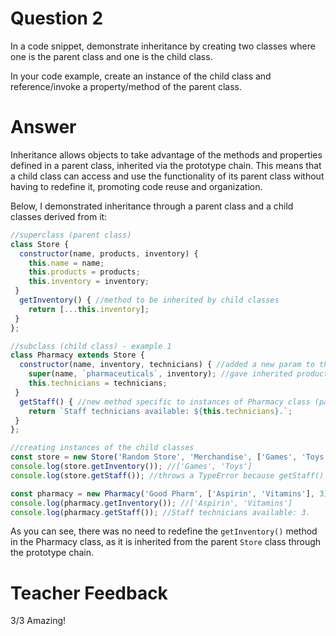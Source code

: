 # Question 2
In a code snippet, demonstrate inheritance by creating two classes where one is the parent class and one is the child class.

In your code example, create an instance of the child class and reference/invoke a property/method of the parent class.

# Answer

Inheritance allows objects to take advantage of the methods and properties defined in a parent class, inherited via the prototype chain. This means that a child class can access and use the functionality of its parent class without having to redefine it, promoting code reuse and organization.

Below, I demonstrated inheritance through a parent class and a child classes derived from it:

```js
//superclass (parent class)
class Store {
  constructor(name, products, inventory) {
    this.name = name;
    this.products = products;
    this.inventory = inventory;
 }
  getInventory() { //method to be inherited by child classes
    return [...this.inventory];
 }
};

//subclass (child class) - example 1
class Pharmacy extends Store {
  constructor(name, inventory, technicians) { //added a new param to the constructor specific to instances of Pharmacy class
    super(name, `pharmaceuticals`, inventory); //gave inherited products param a value of 'pharmaceuticals' for all instances of Pharmacy class
    this.technicians = technicians;
 }
  getStaff() { //new method specific to instances of Pharmacy class (parent class does not have it and can't invoke it)
    return `Staff technicians available: ${this.technicians}.`;
 }
};

//creating instances of the child classes
const store = new Store('Random Store', 'Merchandise', ['Games', 'Toys']);
console.log(store.getInventory()); //['Games', 'Toys']
console.log(store.getStaff()); //throws a TypeError because getStaff() is not defined in Store class prototype chain, only the Pharmacy chain

const pharmacy = new Pharmacy('Good Pharm', ['Aspirin', 'Vitamins'], 3);
console.log(pharmacy.getInventory()); //['Aspirin', 'Vitamins']
console.log(pharmacy.getStaff()); //Staff technicians available: 3.
```

As you can see, there was no need to redefine the `getInventory()` method in the Pharmacy class, as it is inherited from the parent `Store` class through the prototype chain.

# Teacher Feedback
3/3
Amazing!